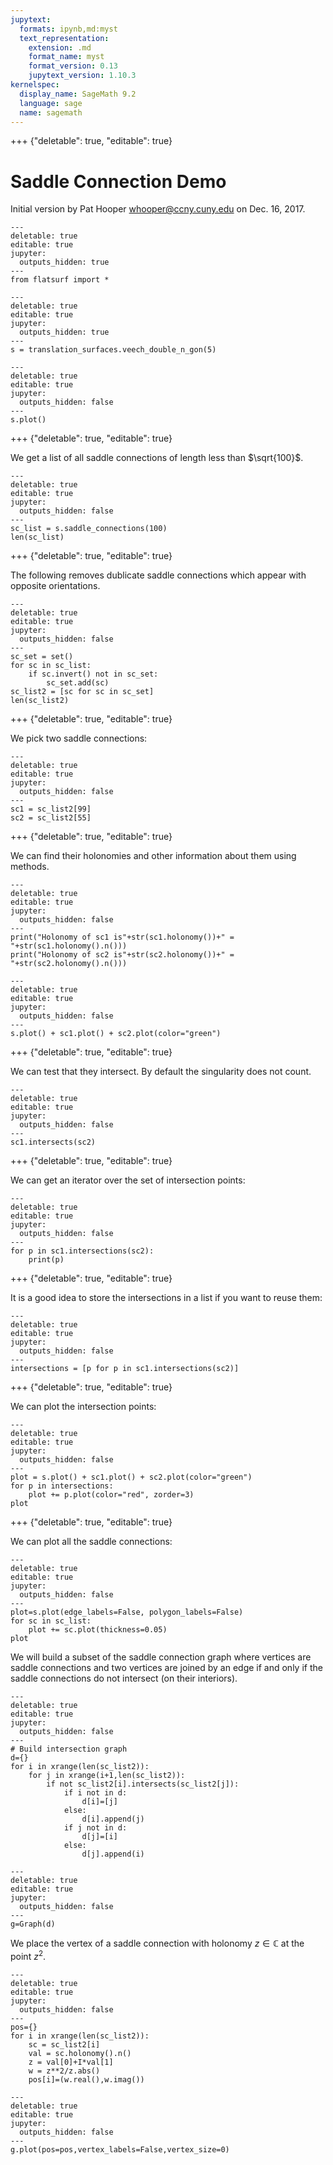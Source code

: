 ```yaml
---
jupytext:
  formats: ipynb,md:myst
  text_representation:
    extension: .md
    format_name: myst
    format_version: 0.13
    jupytext_version: 1.10.3
kernelspec:
  display_name: SageMath 9.2
  language: sage
  name: sagemath
---
```


+++ {"deletable": true, "editable": true}

# Saddle Connection Demo

Initial version by Pat Hooper <whooper@ccny.cuny.edu> on Dec. 16, 2017.

```{code-cell} ipython3
---
deletable: true
editable: true
jupyter:
  outputs_hidden: true
---
from flatsurf import *
```

```{code-cell} ipython3
---
deletable: true
editable: true
jupyter:
  outputs_hidden: true
---
s = translation_surfaces.veech_double_n_gon(5)
```

```{code-cell} ipython3
---
deletable: true
editable: true
jupyter:
  outputs_hidden: false
---
s.plot()
```

+++ {"deletable": true, "editable": true}

We get a list of all saddle connections of length less than $\sqrt{100}$.

```{code-cell} ipython3
---
deletable: true
editable: true
jupyter:
  outputs_hidden: false
---
sc_list = s.saddle_connections(100)
len(sc_list)
```

+++ {"deletable": true, "editable": true}

The following removes dublicate saddle connections which appear with opposite orientations.

```{code-cell} ipython3
---
deletable: true
editable: true
jupyter:
  outputs_hidden: false
---
sc_set = set()
for sc in sc_list:
    if sc.invert() not in sc_set:
        sc_set.add(sc)
sc_list2 = [sc for sc in sc_set]
len(sc_list2)
```

+++ {"deletable": true, "editable": true}

We pick two saddle connections:

```{code-cell} ipython3
---
deletable: true
editable: true
jupyter:
  outputs_hidden: false
---
sc1 = sc_list2[99]
sc2 = sc_list2[55]
```

+++ {"deletable": true, "editable": true}

We can find their holonomies and other information about them using methods.

```{code-cell} ipython3
---
deletable: true
editable: true
jupyter:
  outputs_hidden: false
---
print("Holonomy of sc1 is"+str(sc1.holonomy())+" = "+str(sc1.holonomy().n()))
print("Holonomy of sc2 is"+str(sc2.holonomy())+" = "+str(sc2.holonomy().n()))
```

```{code-cell} ipython3
---
deletable: true
editable: true
jupyter:
  outputs_hidden: false
---
s.plot() + sc1.plot() + sc2.plot(color="green")
```

+++ {"deletable": true, "editable": true}

We can test that they intersect. By default the singularity does not count.

```{code-cell} ipython3
---
deletable: true
editable: true
jupyter:
  outputs_hidden: false
---
sc1.intersects(sc2)
```

+++ {"deletable": true, "editable": true}

We can get an iterator over the set of intersection points:

```{code-cell} ipython3
---
deletable: true
editable: true
jupyter:
  outputs_hidden: false
---
for p in sc1.intersections(sc2):
    print(p)
```

+++ {"deletable": true, "editable": true}

It is a good idea to store the intersections in a list if you want to reuse them:

```{code-cell} ipython3
---
deletable: true
editable: true
jupyter:
  outputs_hidden: false
---
intersections = [p for p in sc1.intersections(sc2)]
```

+++ {"deletable": true, "editable": true}

We can plot the intersection points:

```{code-cell} ipython3
---
deletable: true
editable: true
jupyter:
  outputs_hidden: false
---
plot = s.plot() + sc1.plot() + sc2.plot(color="green")
for p in intersections:
    plot += p.plot(color="red", zorder=3)
plot
```

+++ {"deletable": true, "editable": true}

We can plot all the saddle connections:

```{code-cell} ipython3
---
deletable: true
editable: true
jupyter:
  outputs_hidden: false
---
plot=s.plot(edge_labels=False, polygon_labels=False)
for sc in sc_list:
    plot += sc.plot(thickness=0.05)
plot
```

We will build a subset of the saddle connection graph where vertices are saddle connections and two vertices are joined by an edge if and only if the saddle connections do not intersect (on their interiors).

```{code-cell} ipython3
---
deletable: true
editable: true
jupyter:
  outputs_hidden: false
---
# Build intersection graph
d={}
for i in xrange(len(sc_list2)):
    for j in xrange(i+1,len(sc_list2)):
        if not sc_list2[i].intersects(sc_list2[j]):
            if i not in d:
                d[i]=[j]
            else:
                d[i].append(j)
            if j not in d:
                d[j]=[i]
            else:
                d[j].append(i)
```

```{code-cell} ipython3
---
deletable: true
editable: true
jupyter:
  outputs_hidden: false
---
g=Graph(d)
```

We place the vertex of a saddle connection with holonomy $z \in {\mathbb C}$ at the point $z^2$.

```{code-cell} ipython3
---
deletable: true
editable: true
jupyter:
  outputs_hidden: false
---
pos={}
for i in xrange(len(sc_list2)):
    sc = sc_list2[i]
    val = sc.holonomy().n()
    z = val[0]+I*val[1]
    w = z**2/z.abs()
    pos[i]=(w.real(),w.imag())
```

```{code-cell} ipython3
---
deletable: true
editable: true
jupyter:
  outputs_hidden: false
---
g.plot(pos=pos,vertex_labels=False,vertex_size=0)
```
